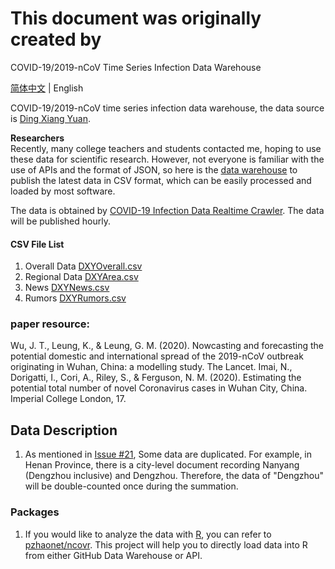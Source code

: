 # This document was originally created by 
COVID-19/2019-nCoV Time Series Infection Data Warehouse

[简体中文](README.md) | English

COVID-19/2019-nCoV time series infection data warehouse, the data source is [Ding Xiang Yuan](https://3g.dxy.cn/newh5/view/pneumonia).

**Researchers**  
Recently, many college teachers and students contacted me, 
hoping to use these data for scientific research. 
However, not everyone is familiar with the use of APIs and the format of JSON, 
so here is the [data warehouse](https://github.com/BlankerL/DXY-COVID-19-Data) 
to publish the latest data in CSV format, 
which can be easily processed and loaded by most software.

The data is obtained by [COVID-19 Infection Data Realtime Crawler](https://github.com/BlankerL/DXY-COVID-19-Crawler). 
The data will be published hourly. 

#### CSV File List
1. Overall Data [DXYOverall.csv](csv/DXYOverall.csv)
2. Regional Data [DXYArea.csv](csv/DXYArea.csv)
3. News [DXYNews.csv](csv/DXYNews.csv)
4. Rumors [DXYRumors.csv](csv/DXYRumors.csv)

### paper resource: 
Wu, J. T., Leung, K., &
Leung, G. M. (2020). Nowcasting and forecasting the potential domestic and
international spread of the 2019-nCoV outbreak originating in Wuhan, China: a
modelling study. The Lancet.
Imai, N., Dorigatti, I.,
Cori, A., Riley, S., & Ferguson, N. M. (2020). Estimating the potential
total number of novel Coronavirus cases in Wuhan City, China. Imperial College London, 17.


## Data Description
1. As mentioned in [Issue #21](https://github.com/BlankerL/DXY-COVID-19-Data/issues/21), 
Some data are duplicated. For example, in Henan Province, 
there is a city-level document recording Nanyang (Dengzhou inclusive) and Dengzhou.
Therefore, the data of "Dengzhou" will be double-counted once during the summation.



### Packages
1. If you would like to analyze the data with [R](https://www.r-project.org/),
you can refer to [pzhaonet/ncovr](https://github.com/pzhaonet/ncovr).
This project will help you to directly load data into R from either GitHub Data Warehouse or API. 

